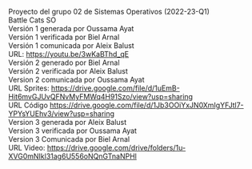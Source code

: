 Proyecto del grupo 02 de Sistemas Operativos (2022-23-Q1)  
Battle Cats SO  
Versión 1 generada por Oussama Ayat  
Versión 1 verificada por Biel Arnal  
Versión 1 comunicada por Aleix Balust  
URL: https://youtu.be/3wKaBThd_qE  
Versión 2 generado por Biel Arnal  
Versión 2 verificada por Aleix Balust   
Version 2 comunicada por Oussama Ayat   
URL Sprites: https://drive.google.com/file/d/1uEmB-Hit6mvGJUvQFNvMyFMWq4H91Szo/view?usp=sharing   
URL Código https://drive.google.com/file/d/1Jb3OOiYxJN0XmIgYFJtl7-YPYsYUEhv3/view?usp=sharing  
Version 3 generada por Aleix Balust  
Version 3 verificada por Oussama Ayat  
Version 3 Comunicada por Biel Arnal  
URL Video: https://drive.google.com/drive/folders/1u-XVG0mNIkl31ag6U556oNQnGTnaNPHl  

